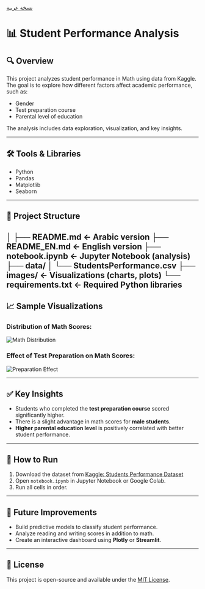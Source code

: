 [نسخة عربية](../README.md)

# 📊 Student Performance Analysis

## 🔍 Overview
This project analyzes student performance in Math using data from Kaggle.  
The goal is to explore how different factors affect academic performance, such as:
- Gender
- Test preparation course
- Parental level of education

The analysis includes data exploration, visualization, and key insights.

---

## 🛠️ Tools & Libraries
- Python
- Pandas
- Matplotlib
- Seaborn

---

## 📂 Project Structure

│
├── README.md ← Arabic version
├── README_EN.md ← English version
├── notebook.ipynb ← Jupyter Notebook (analysis)
├── data/
│ └── StudentsPerformance.csv
├── images/ ← Visualizations (charts, plots)
└── requirements.txt ← Required Python libraries
---

## 📈 Sample Visualizations
### Distribution of Math Scores:
![Math Distribution](images/math_distribution.png)

### Effect of Test Preparation on Math Scores:
![Preparation Effect](images/preparation_boxplot.png)

---

## ✅ Key Insights
- Students who completed the **test preparation course** scored significantly higher.
- There is a slight advantage in math scores for **male students**.
- **Higher parental education level** is positively correlated with better student performance.

---

## 🚀 How to Run
1. Download the dataset from [Kaggle: Students Performance Dataset](https://www.kaggle.com/datasets/spscientist/students-performance-in-exams)
2. Open `notebook.ipynb` in Jupyter Notebook or Google Colab.
3. Run all cells in order.

---

## 📌 Future Improvements
- Build predictive models to classify student performance.
- Analyze reading and writing scores in addition to math.
- Create an interactive dashboard using **Plotly** or **Streamlit**.

---

## 📜 License
This project is open-source and available under the [MIT License](LICENSE).
